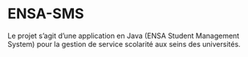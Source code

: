 # ENSA-SMS
Le projet s’agit d’une application en Java (ENSA Student Management System) pour la gestion de service scolarité aux seins des universités.
